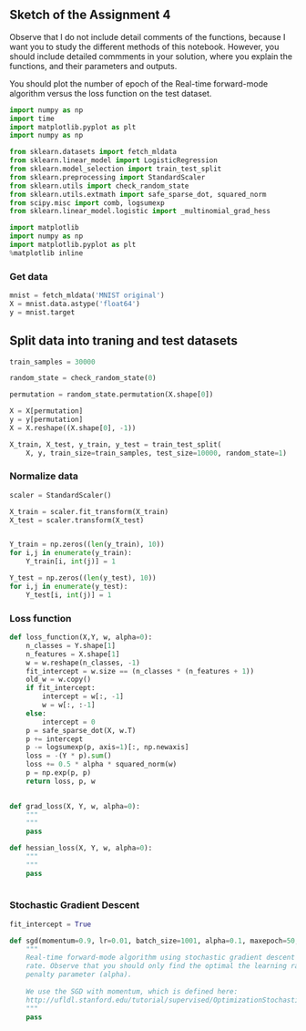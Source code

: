 
## Sketch of the Assignment 4
Observe that I do not include detail comments of the functions, because I want you to study the different methods of this notebook. However, you should include detailed commments in your solution, where you explain the functions, and their parameters and outputs.

You should plot the number of epoch of the Real-time forward-mode algorithm versus the loss function on the test dataset.


```python
import numpy as np
import time
import matplotlib.pyplot as plt
import numpy as np

from sklearn.datasets import fetch_mldata
from sklearn.linear_model import LogisticRegression
from sklearn.model_selection import train_test_split
from sklearn.preprocessing import StandardScaler
from sklearn.utils import check_random_state
from sklearn.utils.extmath import safe_sparse_dot, squared_norm
from scipy.misc import comb, logsumexp 
from sklearn.linear_model.logistic import _multinomial_grad_hess

import matplotlib
import numpy as np
import matplotlib.pyplot as plt
%matplotlib inline  
```

### Get data


```python
mnist = fetch_mldata('MNIST original')
X = mnist.data.astype('float64')
y = mnist.target
```

## Split data into traning and test datasets


```python
train_samples = 30000
```


```python
random_state = check_random_state(0)

permutation = random_state.permutation(X.shape[0])

X = X[permutation]
y = y[permutation]
X = X.reshape((X.shape[0], -1))
```


```python
X_train, X_test, y_train, y_test = train_test_split(
    X, y, train_size=train_samples, test_size=10000, random_state=1)
```

### Normalize data


```python
scaler = StandardScaler()

X_train = scaler.fit_transform(X_train)
X_test = scaler.transform(X_test)
```


```python

```


```python
Y_train = np.zeros((len(y_train), 10))
for i,j in enumerate(y_train):
    Y_train[i, int(j)] = 1
```


```python
Y_test = np.zeros((len(y_test), 10))
for i,j in enumerate(y_test):
    Y_test[i, int(j)] = 1
```

### Loss function


```python
def loss_function(X,Y, w, alpha=0):
    n_classes = Y.shape[1]
    n_features = X.shape[1]
    w = w.reshape(n_classes, -1)
    fit_intercept = w.size == (n_classes * (n_features + 1))
    old_w = w.copy()
    if fit_intercept:
        intercept = w[:, -1]
        w = w[:, :-1]
    else:
        intercept = 0
    p = safe_sparse_dot(X, w.T)
    p += intercept
    p -= logsumexp(p, axis=1)[:, np.newaxis]
    loss = -(Y * p).sum()
    loss += 0.5 * alpha * squared_norm(w)
    p = np.exp(p, p)
    return loss, p, w
    
```


```python
def grad_loss(X, Y, w, alpha=0):
    """
    """
    pass
```


```python
def hessian_loss(X, Y, w, alpha=0):
    """
    """
    pass
    
```

### Stochastic Gradient Descent


```python
fit_intercept = True
```


```python
def sgd(momentum=0.9, lr=0.01, batch_size=1001, alpha=0.1, maxepoch=50, eps=1e-8):
    """
    Real-time forward-mode algorithm using stochastic gradient descent with constant learning 
    rate. Observe that you should only find the optimal the learning rate (lr), and the 
    penalty parameter (alpha). 
    
    We use the SGD with momentum, which is defined here: 
    http://ufldl.stanford.edu/tutorial/supervised/OptimizationStochasticGradientDescent/
    """
    pass
```
